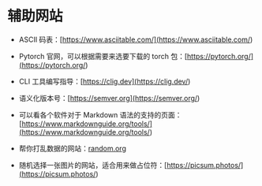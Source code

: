 # 辅助网站
- ASCII 码表：[https://www.asciitable.com/](<https://www.asciitable.com/>)

- Pytorch 官网，可以根据需要来选要下载的 torch 包：[https://pytorch.org/](<https://pytorch.org/>)

- CLI 工具编写指导：[https://clig.dev](<https://clig.dev/>)

- 语义化版本号：[https://semver.org](<https://semver.org/>)

- 可以看各个软件对于 Markdown 语法的支持的页面：[https://www.markdownguide.org/tools/](<https://www.markdownguide.org/tools/>)

- 帮你打乱数据的网站：[random.org](<random.org>)

- 随机选择一张图片的网站，适合用来做占位符：[https://picsum.photos/](<https://picsum.photos/>)


